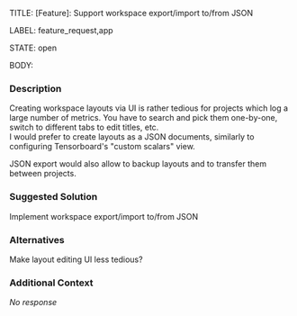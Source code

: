 TITLE:
[Feature]: Support workspace export/import to/from JSON

LABEL:
feature_request,app

STATE:
open

BODY:
### Description

Creating workspace layouts via UI is rather tedious for projects which log a large number of metrics.   You have to search and pick them one-by-one, switch to different tabs to edit titles, etc.  
I would prefer to create layouts as a JSON documents, similarly to configuring Tensorboard's "custom scalars" view.

JSON export would also allow to backup layouts and to transfer them between projects.

### Suggested Solution

Implement workspace export/import to/from JSON

### Alternatives

Make layout editing UI less tedious?

### Additional Context

_No response_

